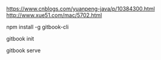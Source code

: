 https://www.cnblogs.com/yuanpeng-java/p/10384300.html
http://www.xue51.com/mac/5702.html

 npm install -g gitbook-cli

 gitbook init


 gitbook serve